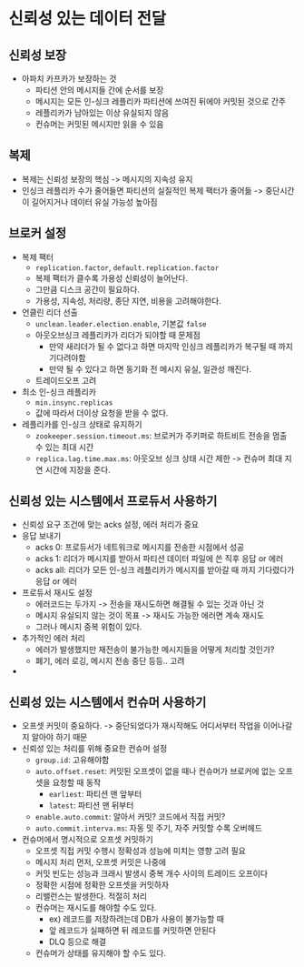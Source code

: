 # 신뢰성 있는 데이터 전달

## 신뢰성 보장

- 아파치 카프카가 보장하는 것
    - 파티션 안의 메시지들 간에 순서를 보장
    - 메시지는 모든 인-싱크 레플리카 파티션에 쓰여진 뒤에야 커밋된 것으로 간주
    - 레플리카가 남아있는 이상 유실되지 않음
    - 컨슈머는 커밋된 메시지만 읽을 수 있음

## 복제

- 복제는 신뢰성 보장의 핵심 -> 메시지의 지속성 유지
- 인싱크 레플리카 수가 줄어들면 파티션의 실질적인 복제 팩터가 줄어듦 -> 중단시간이 길어지거나 데이터 유실 가능성 높아짐

## 브로커 설정

- 복제 팩터
    - `replication.factor`, `default.replication.factor`
    - 복제 팩터가 클수록 가용성 신뢰성이 늘어난다.
    - 그만큼 디스크 공간이 필요하다.
    - 가용성, 지속성, 처리량, 종단 지연, 비용을 고려해야한다.
- 언클린 리더 선출
    - `unclean.leader.election.enable`, 기본값 `false`
    - 아웃오브싱크 레플리카가 리더가 되야할 때 문제점
        - 만약 새리더가 될 수 없다고 하면 마지막 인싱크 레플리카가 복구될 때 까지 기다려야함
        - 만약 될 수 있다고 하면 동기화 전 메시지 유실, 일관성 깨진다.
    - 트레이드오프 고려
- 최소 인-싱크 레플리카
    - `min.insync.replicas`
    - 값에 따라서 더이상 요청을 받을 수 없다.
- 레플리카를 인-싱크 상태로 유지하기
    - `zookeeper.session.timeout.ms`: 브로커가 주키퍼로 하트비트 전송을 멈출 수 있는 최대 시간
    - `replica.lag.time.max.ms`: 아웃오브 싱크 상태 시간 제한 -> 컨슈머 최대 지연 시간에 지장을 준다.

## 신뢰성 있는 시스템에서 프로듀서 사용하기

- 신뢰성 요구 조건에 맞는 acks 설정, 에러 처리가 중요
- 응답 보내기
    - acks 0: 프로듀서가 네트워크로 메시지를 전송한 시점에서 성공
    - acks 1: 리더가 메시지를 받아서 파티션 데이터 파일에 쓴 직후 응답 or 에러
    - acks all: 리더가 모든 인-싱크 레플리카가 메시지를 받아갈 때 까지 기다렸다가 응답 or 에러
- 프로듀서 재시도 설정
    - 에러코드는 두가지 -> 전송을 재시도하면 해결될 수 있는 것과 아닌 것
    - 메시지 유실되지 않는 것이 목표 -> 재시도 가능한 에러면 계속 재시도
    - 그러나 메시지 중복 위험이 있다.
- 추가적인 에러 처리
    - 에러가 발생했지만 재전송이 불가능한 메시지들을 어떻게 처리할 것인가?
    - 폐기, 에러 로깅, 메시지 전송 중단 등등.. 고려
-
## 신뢰성 있는 시스템에서 컨슈머 사용하기

- 오프셋 커밋이 중요하다. -> 중단되었다가 재시작해도 어디서부터 작업을 이어나갈지 알아야 하기 때문
- 신뢰성 있는 처리를 위해 중요한 컨슈머 설정
    - `group.id`: 고유해야함
    - `auto.offset.reset`: 커밋된 오프셋이 없을 때나 컨슈머가 브로커에 없는 오프셋을 요청할 때 동작
        - `earliest`: 파티션 맨 앞부터
        - `latest`: 파티션 맨 뒤부터
    - `enable.auto.commit`: 알아서 커밋? 코드에서 직접 커밋?
    -  `auto.commit.interva.ms`: 자동 밋 주기, 자주 커밋할 수록 오버헤드
- 컨슈머에서 명시적으로 오프셋 커밋하기
    - 오프셋 직접 커밋 수행시 정확성과 성능에 미치는 영향 고려 필요
    - 메시지 처리 먼저, 오프셋 커밋은 나중에
    - 커밋 빈도는 성능과 크래시 발생시 중복 개수 사이의 트레이드 오프이다
    - 정확한 시점에 정확한 오프셋을 커밋하자
    - 리밸런스는 발생한다. 적절히 처리
    - 컨슈머는 재시도를 해야할 수도 있다.
        - ex) 레코드를 저장하려는데 DB가 사용이 불가능할 때
        - 앞 레코드가 실패하면 뒤 레코드를 커밋하면 안된다
        - DLQ 등으로 해결
    - 컨슈머가 상태를 유지해야 할 수도 있다.